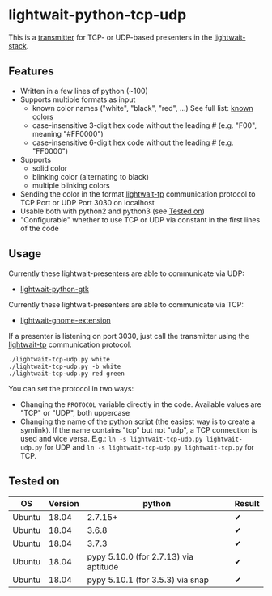 # lightwait-python-tcp-udp

This is a [transmitter](https://github.com/BuZZ-T/lightwait#transmitter) for TCP- or UDP-based presenters in the [lightwait-stack](https://github.com/BuZZ-T/lightwait).

## Features

* Written in a few lines of python (~100)
* Supports multiple formats as input
    * known color names ("white", "black", "red", ...) See full list: [known colors](https://github.com/BuZZ-T/lightwait#known-colors)
    * case-insensitive 3-digit hex code without the leading # (e.g. "F00", meaning "#FF0000")
    * case-insensitive 6-digit hex code without the leading # (e.g. "FF0000")
* Supports
    * solid color
    * blinking color (alternating to black)
    * multiple blinking colors
* Sending the color in the format [lightwait-tp](https://github.com/BuZZ-T/lightwait#transmitter---presenter) communication protocol to TCP Port or UDP Port 3030 on localhost
* Usable both with python2 and python3 (see [Tested on](#tested))
* "Configurable" whether to use TCP or UDP via constant in the first lines of the code

## Usage

Currently these lightwait-presenters are able to communicate via UDP:

* [lightwait-python-gtk](https://github.com/BuZZ-T/lightwait-python-gtk)

Currently these lightwait-presenters are able to communicate via TCP:

* [lightwait-gnome-extension](https://github.com/BuZZ-T/lightwait-gnome-extension)

If a presenter is listening on port 3030, just call the transmitter using the [lightwait-tp](https://github.com/BuZZ-T/lightwait#transmitter---presenter) communication protocol.

```
./lightwait-tcp-udp.py white
./lightwait-tcp-udp.py -b white
./lightwait-tcp-udp.py red green
```
You can set the protocol in two ways:

* Changing the `PROTOCOL` variable directly in the code. Available values are "TCP" or "UDP", both uppercase
* Changing the name of the python script (the easiest way is to create a symlink). If the name contains "tcp" but not "udp", a TCP connection is used and vice versa.
    E.g.: `ln -s lightwait-tcp-udp.py lightwait-udp.py` for UDP and `ln -s lightwait-tcp-udp.py lightwait-tcp.py` for TCP.


<a name="tested"></a>
## Tested on

| OS | Version | python | Result
|-|-|-|-
| Ubuntu | 18.04 | 2.7.15+ | ✔
| Ubuntu | 18.04 | 3.6.8 | ✔
| Ubuntu | 18.04 | 3.7.3 | ✔
| Ubuntu | 18.04 | pypy 5.10.0 (for 2.7.13) via aptitude | ✔
| Ubuntu | 18.04 | pypy 5.10.1 (for 3.5.3) via snap | ✔
